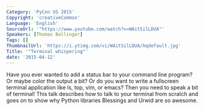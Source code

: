 ```yaml
---
Category: 'PyCon US 2015'
Copyright: 'creativeCommon'
Language: 'English'
SourceUrl: '"https://www.youtube.com/watch?v=WAitSilLDUA"'
Speakers: [Thomas Ballinger]
Tags: []
ThumbnailUrl: 'https://i.ytimg.com/vi/WAitSilLDUA/hqdefault.jpg'
Title: '"Terminal whispering"'
date: '2015-04-12'
---
```

Have you ever wanted to add a status bar to your command line program?
Or maybe color the output a bit? Or do you want to write a fullscreen terminal application like ls, top, vim, or emacs? Then you need to speak a bit of terminal! This talk describes how to talk to your terminal from scratch and goes on to show why Python libraries Blessings and Urwid are so awesome.

